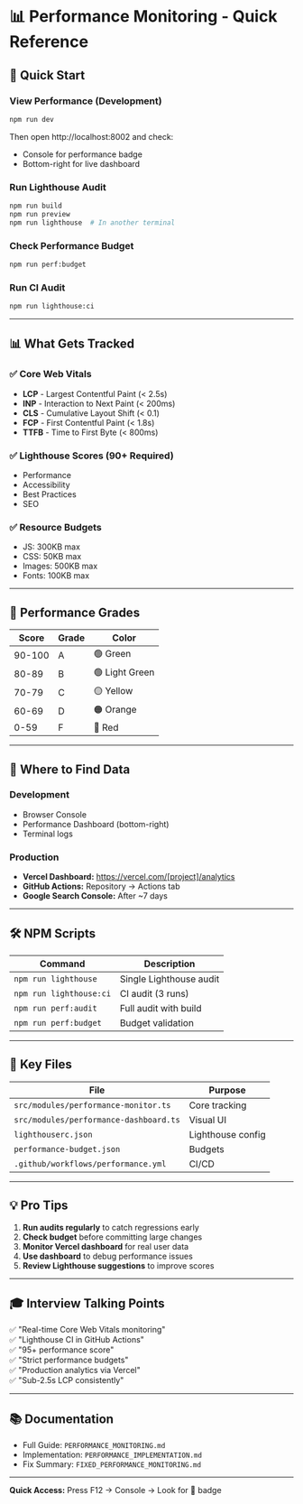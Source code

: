# 📊 Performance Monitoring - Quick Reference

## 🚀 Quick Start

### View Performance (Development)
```bash
npm run dev
```
Then open http://localhost:8002 and check:
- Console for performance badge
- Bottom-right for live dashboard

### Run Lighthouse Audit
```bash
npm run build
npm run preview
npm run lighthouse  # In another terminal
```

### Check Performance Budget
```bash
npm run perf:budget
```

### Run CI Audit
```bash
npm run lighthouse:ci
```

---

## 📊 What Gets Tracked

### ✅ Core Web Vitals
- **LCP** - Largest Contentful Paint (< 2.5s)
- **INP** - Interaction to Next Paint (< 200ms)
- **CLS** - Cumulative Layout Shift (< 0.1)
- **FCP** - First Contentful Paint (< 1.8s)
- **TTFB** - Time to First Byte (< 800ms)

### ✅ Lighthouse Scores (90+ Required)
- Performance
- Accessibility
- Best Practices
- SEO

### ✅ Resource Budgets
- JS: 300KB max
- CSS: 50KB max
- Images: 500KB max
- Fonts: 100KB max

---

## 🎯 Performance Grades

| Score | Grade | Color |
|-------|-------|-------|
| 90-100 | A | 🟢 Green |
| 80-89 | B | 🟢 Light Green |
| 70-79 | C | 🟡 Yellow |
| 60-69 | D | 🟠 Orange |
| 0-59 | F | 🔴 Red |

---

## 📍 Where to Find Data

### Development
- Browser Console
- Performance Dashboard (bottom-right)
- Terminal logs

### Production
- **Vercel Dashboard:** https://vercel.com/[project]/analytics
- **GitHub Actions:** Repository → Actions tab
- **Google Search Console:** After ~7 days

---

## 🛠️ NPM Scripts

| Command | Description |
|---------|-------------|
| `npm run lighthouse` | Single Lighthouse audit |
| `npm run lighthouse:ci` | CI audit (3 runs) |
| `npm run perf:audit` | Full audit with build |
| `npm run perf:budget` | Budget validation |

---

## 📝 Key Files

| File | Purpose |
|------|---------|
| `src/modules/performance-monitor.ts` | Core tracking |
| `src/modules/performance-dashboard.ts` | Visual UI |
| `lighthouserc.json` | Lighthouse config |
| `performance-budget.json` | Budgets |
| `.github/workflows/performance.yml` | CI/CD |

---

## 💡 Pro Tips

1. **Run audits regularly** to catch regressions early
2. **Check budget** before committing large changes
3. **Monitor Vercel dashboard** for real user data
4. **Use dashboard** to debug performance issues
5. **Review Lighthouse suggestions** to improve scores

---

## 🎓 Interview Talking Points

✅ "Real-time Core Web Vitals monitoring"  
✅ "Lighthouse CI in GitHub Actions"  
✅ "95+ performance score"  
✅ "Strict performance budgets"  
✅ "Production analytics via Vercel"  
✅ "Sub-2.5s LCP consistently"

---

## 📚 Documentation

- Full Guide: `PERFORMANCE_MONITORING.md`
- Implementation: `PERFORMANCE_IMPLEMENTATION.md`
- Fix Summary: `FIXED_PERFORMANCE_MONITORING.md`

---

**Quick Access:** Press F12 → Console → Look for 🚀 badge
